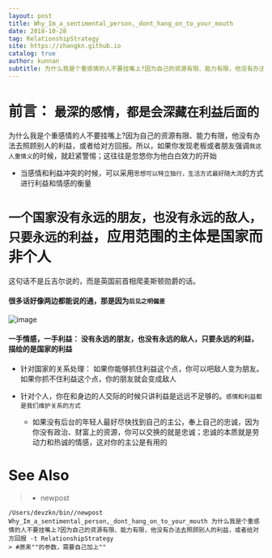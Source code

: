 ```yaml
---
layout: post
title: Why_Im_a_sentimental_person,_dont_hang_on_to_your_mouth
date: 2018-10-28
tag: RelationshipStrategy
site: https://zhangkn.github.io
catalog: true
author: kunnan
subtitle: 为什么我是个重感情的人不要挂嘴上?因为自己的资源有限、能力有限，他没有办法去照顾别人的利益，或者给对方回报
---
```




# 前言： `最深的感情，都是会深藏在利益后面的`

为什么我是个重感情的人不要挂嘴上?因为自己的资源有限、能力有限，他没有办法去照顾别人的利益，或者给对方回报。所以，如果你发现老板或者朋友强调`我这人重情义`的时候，就赶紧警惕；这往往是忽悠你为他白白效力的开始





* 当感情和利益冲突的时候，可以采用`思想可以特立独行，生活方式最好随大流`的方式进行利益和情感的衡量



# `一个国家没有永远的朋友，也没有永远的敌人，只要永远的利益`，应用范围的主体是国家而非个人



这句话不是丘吉尔说的，而是英国前首相爬麦斯顿勋爵的话。





#### 很多话好像两边都能说的通，那是因为`后见之明偏差`



![image](https://wx4.sinaimg.cn/large/006tBeITgy1fwnq4ut6pfj31400lg7bz.jpg)



#### 一手情感，一手利益： 没有永远的朋友，也没有永远的敌人，只要永远的利益，描绘的是国家的利益



* 针对国家的关系处理： 如果你能够抓住利益这个点，你可以吧敌人变为朋友。如果你抓不住利益这个点，你的朋友就会变成敌人

* 针对个人，你在和身边的人交际的时候只讲利益是远远不足够的。`感情和利益都是我们维护关系的方式`

  * 如果没有后台的年轻人最好尽快找到自己的主公，奉上自己的忠诚，因为你没有政治、财富上的资源，你可以交换的就是忠诚；忠诚的本质就是劳动力和热诚的情感，这对你的主公是有用的




# See Also 

>* newpost 
>
```
/Users/devzkn/bin//newpost Why_Im_a_sentimental_person,_dont_hang_on_to_your_mouth 为什么我是个重感情的人不要挂嘴上?因为自己的资源有限、能力有限，他没有办法去照顾别人的利益，或者给对方回报 -t RelationshipStrategy
> #原来""的参数，需要自己加上""
```

